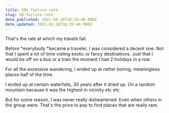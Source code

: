 ```yaml
---
title: 50% failure rate
slug: 50-failure-rate
date_published: 2021-02-16T16:35:46.000Z
date_updated: 2021-02-16T16:35:46.000Z
---
```


That's the rate at which my travels fail.

Before *everybody *became a traveler, I was considered a decent one. Not that I spent a lot of time visting exotic or fancy destinations. Just that I would be off on a bus or a train the moment I had 2 holidays in a row.

For all the excessive wandering, I ended up at rather boring, meaningless places half of the time. 

I ended up at certain waterfalls, 30 years after it dried up.
On a random mountain because it was the highest in vicinity etc etc.

But for some reason, I was never really disheartened. Even when others in the group were. That's the price to pay to find places that are really rare.
